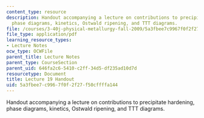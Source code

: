 ```yaml
---
content_type: resource
description: Handout accompanying a lecture on contributions to precipitate hardening,
  phase diagrams, kinetics, Ostwald ripening, and TTT diagrams.
file: /courses/3-40j-physical-metallurgy-fall-2009/5a3fbee7c9967f0f2f27f50cffffa144_MIT3_40JF09_fig19.pdf
file_type: application/pdf
learning_resource_types:
- Lecture Notes
ocw_type: OCWFile
parent_title: Lecture Notes
parent_type: CourseSection
parent_uid: 646fa2c6-5410-c2ff-34d5-df235ad10d7d
resourcetype: Document
title: Lecture 19 Handout
uid: 5a3fbee7-c996-7f0f-2f27-f50cffffa144
---
```

Handout accompanying a lecture on contributions to precipitate hardening, phase diagrams, kinetics, Ostwald ripening, and TTT diagrams.

